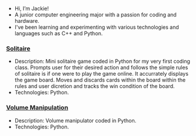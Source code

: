 - Hi, I’m Jackie!
- A junior computer engineering major with a passion for coding and hardware.
- I've been learning and experimenting with various technologies and languages such as C++ and Python.
### [Solitaire]((https://github.com/jsdus/solitaire))

- Description: Mini solitaire game coded in Python for my very first coding class. Prompts user for their desired action and follows the simple rules of solitaire is if one were to play the game online. It accurrately displays the game board. Moves and discards cards within the board within the rules and user dicretion and tracks the win condition of the board.
- Technologies: Python.

### [Volume Manipulation]((https://github.com/jsdus/solitaire](https://github.com/jsdus/Volume-Manipulation)))

- Description: Volume manipulator coded in Python.
- Technologies: Python.

